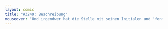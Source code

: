 ```yaml
---
layout: comic
title: "#3249: Beschreibung"
mouseover: "Und irgendwer hat die Stelle mit seinen Initialen und 'fonflatter.de' beschrieben."
---
```

